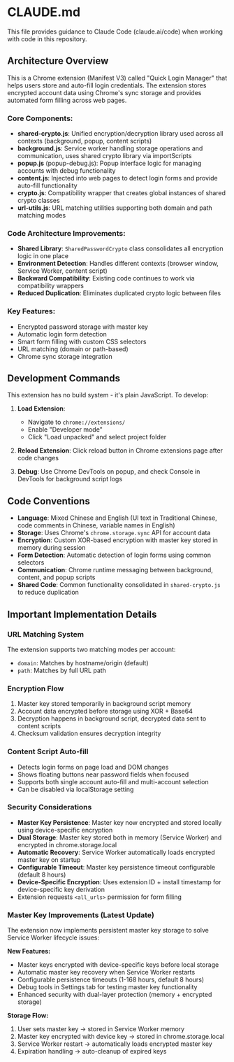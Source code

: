 # CLAUDE.md

This file provides guidance to Claude Code (claude.ai/code) when working with code in this repository.

## Architecture Overview

This is a Chrome extension (Manifest V3) called "Quick Login Manager" that helps users store and auto-fill login credentials. The extension stores encrypted account data using Chrome's sync storage and provides automated form filling across web pages.

### Core Components:

- **shared-crypto.js**: Unified encryption/decryption library used across all contexts (background, popup, content scripts)
- **background.js**: Service worker handling storage operations and communication, uses shared crypto library via importScripts
- **popup.js** (popup-debug.js): Popup interface logic for managing accounts with debug functionality
- **content.js**: Injected into web pages to detect login forms and provide auto-fill functionality
- **crypto.js**: Compatibility wrapper that creates global instances of shared crypto classes
- **url-utils.js**: URL matching utilities supporting both domain and path matching modes

### Code Architecture Improvements:
- **Shared Library**: `SharedPasswordCrypto` class consolidates all encryption logic in one place
- **Environment Detection**: Handles different contexts (browser window, Service Worker, content script)
- **Backward Compatibility**: Existing code continues to work via compatibility wrappers
- **Reduced Duplication**: Eliminates duplicated crypto logic between files

### Key Features:
- Encrypted password storage with master key
- Automatic login form detection
- Smart form filling with custom CSS selectors
- URL matching (domain or path-based)
- Chrome sync storage integration

## Development Commands

This extension has no build system - it's plain JavaScript. To develop:

1. **Load Extension**: 
   - Navigate to `chrome://extensions/`
   - Enable "Developer mode"
   - Click "Load unpacked" and select project folder

2. **Reload Extension**: Click reload button in Chrome extensions page after code changes

3. **Debug**: Use Chrome DevTools on popup, and check Console in DevTools for background script logs

## Code Conventions

- **Language**: Mixed Chinese and English (UI text in Traditional Chinese, code comments in Chinese, variable names in English)
- **Storage**: Uses Chrome's `chrome.storage.sync` API for account data
- **Encryption**: Custom XOR-based encryption with master key stored in memory during session
- **Form Detection**: Automatic detection of login forms using common selectors
- **Communication**: Chrome runtime messaging between background, content, and popup scripts
- **Shared Code**: Common functionality consolidated in `shared-crypto.js` to reduce duplication

## Important Implementation Details

### URL Matching System
The extension supports two matching modes per account:
- `domain`: Matches by hostname/origin (default)
- `path`: Matches by full URL path

### Encryption Flow
1. Master key stored temporarily in background script memory
2. Account data encrypted before storage using XOR + Base64
3. Decryption happens in background script, decrypted data sent to content scripts
4. Checksum validation ensures decryption integrity

### Content Script Auto-fill
- Detects login forms on page load and DOM changes
- Shows floating buttons near password fields when focused
- Supports both single account auto-fill and multi-account selection
- Can be disabled via localStorage setting

### Security Considerations
- **Master Key Persistence**: Master key now encrypted and stored locally using device-specific encryption
- **Dual Storage**: Master key stored both in memory (Service Worker) and encrypted in chrome.storage.local
- **Automatic Recovery**: Service Worker automatically loads encrypted master key on startup
- **Configurable Timeout**: Master key persistence timeout configurable (default 8 hours)
- **Device-Specific Encryption**: Uses extension ID + install timestamp for device-specific key derivation
- Extension requests `<all_urls>` permission for form filling

### Master Key Improvements (Latest Update)
The extension now implements persistent master key storage to solve Service Worker lifecycle issues:

**New Features:**
- Master keys encrypted with device-specific keys before local storage
- Automatic master key recovery when Service Worker restarts
- Configurable persistence timeouts (1-168 hours, default 8 hours)
- Debug tools in Settings tab for testing master key functionality
- Enhanced security with dual-layer protection (memory + encrypted storage)

**Storage Flow:**
1. User sets master key → stored in Service Worker memory
2. Master key encrypted with device key → stored in chrome.storage.local
3. Service Worker restart → automatically loads encrypted master key
4. Expiration handling → auto-cleanup of expired keys
